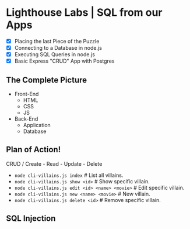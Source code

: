 # Lighthouse Labs | SQL from our Apps

* [X] Placing the last Piece of the Puzzle
* [X] Connecting to a Database in node.js
* [X] Executing SQL Queries in node.js
* [X] Basic Express "CRUD" App with Postgres

## The Complete Picture

* Front-End
    * HTML
    * CSS
    * JS
* Back-End
    * Application
    * Database

## Plan of Action!

CRUD / Create - Read - Update - Delete

* `node cli-villains.js index` # List all villains.
* `node cli-villains.js show <id>` # Show specific villain.
* `node cli-villains.js edit <id> <name> <movie>` # Edit specific villain.
* `node cli-villains.js new <name> <movie>` # New villain.
* `node cli-villains.js delete <id>` # Remove specific villain.

## SQL Injection


